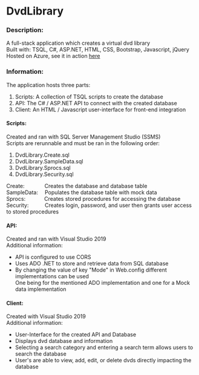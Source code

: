 # DvdLibrary

### **Description**:
A full-stack application which creates a virtual dvd library
<br> Built with: TSQL, C#, ASP.NET, HTML, CSS, Bootstrap, Javascript, jQuery
<br> Hosted on Azure, see it in action [here](https://dvdlibraryet.azurewebsites.net/)

### **Information**:
The application hosts three parts:
1. Scripts: A collection of TSQL scripts to create the database
2. API: The C# / ASP.NET API to connect with the created database
3. Client: An HTML / Javascript user-interface for front-end integration

#### **Scripts**:
Created and ran with SQL Server Management Studio (SSMS)
<br> Scripts are rerunnable and must be ran in the following order:
1. DvdLibrary.Create.sql 
2. DvdLibrary.SampleData.sql
3. DvdLibrary.Sprocs.sql
4. DvdLibrary.Security.sql

Create: &emsp;&emsp;&emsp;&ensp;Creates the database and database table
<br> SampleData: &emsp;Populates the database table with mock data
<br> Sprocs: &emsp;&emsp;&emsp;&nbsp;Creates stored procedures for accessing the database
<br> Security: &emsp;&emsp;&ensp;&nbsp;Creates login, password, and user then grants user access to stored procedures

#### **API**:
Created and ran with Visual Studio 2019
<br> Additional information:
- API is configured to use CORS
- Uses ADO .NET to store and retrieve data from SQL database
- By changing the value of key "Mode" in Web.config different implementations can be used
<br> One being for the mentioned ADO implementation and one for a Mock data implementation

#### **Client**:
Created with Visual Studio 2019
<br> Additional information:
- User-Interface for the created API and Database
- Displays dvd database and information
- Selecting a search category and entering a search term allows users to search the database
- User's are able to view, add, edit, or delete dvds directly impacting the database
